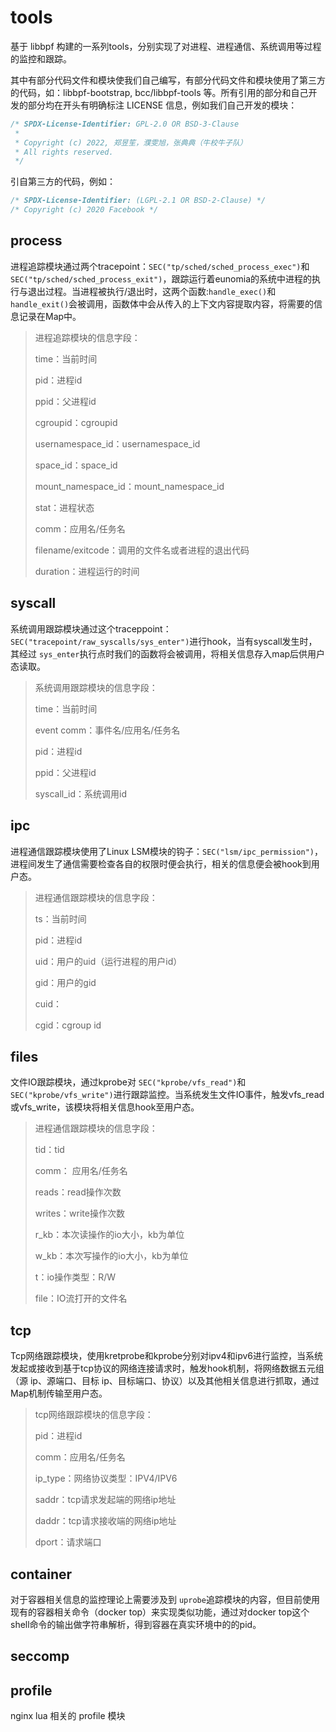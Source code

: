 # tools

基于 libbpf 构建的一系列tools，分别实现了对进程、进程通信、系统调用等过程的监控和跟踪。

其中有部分代码文件和模块使我们自己编写，有部分代码文件和模块使用了第三方的代码，如：libbpf-bootstrap, bcc/libbpf-tools 等。所有引用的部分和自己开发的部分均在开头有明确标注 LICENSE 信息，例如我们自己开发的模块：

```c
/* SPDX-License-Identifier: GPL-2.0 OR BSD-3-Clause
 *
 * Copyright (c) 2022, 郑昱笙，濮雯旭，张典典（牛校牛子队）
 * All rights reserved.
 */
```

引自第三方的代码，例如：

```c
/* SPDX-License-Identifier: (LGPL-2.1 OR BSD-2-Clause) */
/* Copyright (c) 2020 Facebook */
```

## process

进程追踪模块通过两个tracepoint：``SEC("tp/sched/sched_process_exec")``和 ``SEC("tp/sched/sched_process_exit")``，跟踪运行着eunomia的系统中进程的执行与退出过程。当进程被执行/退出时，这两个函数:``handle_exec()``和 ``handle_exit()``会被调用，函数体中会从传入的上下文内容提取内容，将需要的信息记录在Map中。

> 进程追踪模块的信息字段：
>
> time：当前时间
>
> pid：进程id
>
> ppid：父进程id
>
> cgroupid：cgroupid
>
> usernamespace_id：usernamespace_id
>
> space_id：space_id
>
> mount_namespace_id：mount_namespace_id
>
> stat：进程状态
>
> comm：应用名/任务名
>
> filename/exitcode：调用的文件名或者进程的退出代码
>
> duration：进程运行的时间

## syscall

系统调用跟踪模块通过这个traceppoint：``SEC("tracepoint/raw_syscalls/sys_enter")``进行hook，当有syscall发生时，其经过 `sys_enter`执行点时我们的函数将会被调用，将相关信息存入map后供用户态读取。

> 系统调用跟踪模块的信息字段：
>
> time：当前时间
>
> event comm：事件名/应用名/任务名
>
> pid：进程id
>
> ppid：父进程id
>
> syscall_id：系统调用id
>

## ipc

进程通信跟踪模块使用了Linux LSM模块的钩子：``SEC("lsm/ipc_permission")``，进程间发生了通信需要检查各自的权限时便会执行，相关的信息便会被hook到用户态。

> 进程通信跟踪模块的信息字段：
>
> ts：当前时间
>
> pid：进程id
>
> uid：用户的uid（运行进程的用户id）
>
> gid：用户的gid
>
> cuid：
>
> cgid：cgroup id

## files

文件IO跟踪模块，通过kprobe对 ``SEC("kprobe/vfs_read")``和 ``SEC("kprobe/vfs_write")``进行跟踪监控。当系统发生文件IO事件，触发vfs_read或vfs_write，该模块将相关信息hook至用户态。

> 进程通信跟踪模块的信息字段：
>
> tid：tid
>
> comm： 应用名/任务名
>
> reads：read操作次数
>
> writes：write操作次数
>
> r_kb：本次读操作的io大小，kb为单位
>
> w_kb：本次写操作的io大小，kb为单位
>
> t：io操作类型：R/W
>
> file：IO流打开的文件名

## tcp

Tcp网络跟踪模块，使用kretprobe和kprobe分别对ipv4和ipv6进行监控，当系统发起或接收到基于tcp协议的网络连接请求时，触发hook机制，将网络数据五元组（源 ip、源端口、目标 ip、目标端口、协议）以及其他相关信息进行抓取，通过Map机制传输至用户态。

> tcp网络跟踪模块的信息字段：
>
> pid：进程id
>
> comm：应用名/任务名
>
> ip_type：网络协议类型：IPV4/IPV6
>
> saddr：tcp请求发起端的网络ip地址
>
> daddr：tcp请求接收端的网络ip地址
>
> dport：请求端口

## container

对于容器相关信息的监控理论上需要涉及到 `uprobe`追踪模块的内容，但目前使用现有的容器相关命令（docker top）来实现类似功能，通过对docker top这个shell命令的输出做字符串解析，得到容器在真实环境中的的pid。

## seccomp


## profile

nginx lua 相关的 profile 模块